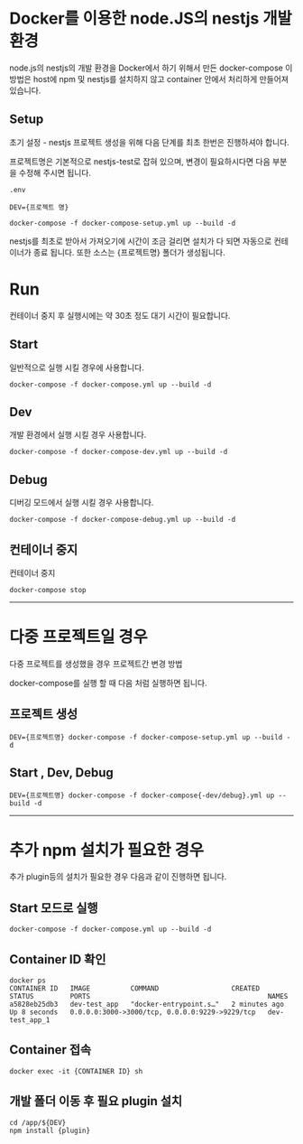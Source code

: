 # Docker를 이용한 node.JS의 nestjs 개발 환경

node.js의 nestjs의 개발 환경을 Docker에서 하기 위해서 만든 docker-compose
이 방법은 host에 npm 및 nestjs를 설치하지 않고 container 안에서 처리하게 만들어져 있습니다.


## Setup

초기 설정 - nestjs 프로젝트 생성을 위해 다음 단계를 최초 한번은 진행하셔야 합니다.

프로젝트명은 기본적으로 nestjs-test로 잡혀 있으며, 변경이 필요하시다면 다음 부분을 수정해 주시면 됩니다.

`.env`
```
DEV={프로젝트 명}
```

```
docker-compose -f docker-compose-setup.yml up --build -d
```

nestjs를 최초로 받아서 가져오기에 시간이 조금 걸리면 설치가 다 되면 자동으로 컨테이너가 종료 됩니다. 또한 소스는 {프로젝트명} 폴더가 생성됩니다.

# Run

컨테이너 중지 후 실행시에는 약 30초 정도 대기 시간이 필요합니다.

## Start

일반적으로 실행 시킬 경우에 사용합니다.


```
docker-compose -f docker-compose.yml up --build -d
```

## Dev

개발 환경에서 실행 시킬 경우 사용합니다.


```
docker-compose -f docker-compose-dev.yml up --build -d
```

## Debug

디버깅 모드에서 실행 시킬 경우 사용합니다.


```
docker-compose -f docker-compose-debug.yml up --build -d
```

## 컨테이너 중지

컨테이너 중지

```
docker-compose stop
```

---

# 다중 프로젝트일 경우 

다중 프로젝트를 생성했을 경우 프로젝트간 변경 방법

docker-compose를 실행 할 때 다음 처럼 실행하면 됩니다.

## 프로젝트 생성

```
DEV={프로젝트명} docker-compose -f docker-compose-setup.yml up --build -d
```

## Start , Dev, Debug
```
DEV={프로젝트명} docker-compose -f docker-compose{-dev/debug}.yml up --build -d
```

---

# 추가 npm 설치가 필요한 경우

추가 plugin등의 설치가 필요한 경우 다음과 같이 진행하면 됩니다.

## Start 모드로 실행

```
docker-compose -f docker-compose.yml up --build -d
```

## Container ID 확인
```
docker ps
CONTAINER ID   IMAGE          COMMAND                  CREATED         STATUS         PORTS                                            NAMES
a5828eb25db3   dev-test_app   "docker-entrypoint.s…"   2 minutes ago   Up 8 seconds   0.0.0.0:3000->3000/tcp, 0.0.0.0:9229->9229/tcp   dev-test_app_1
```

## Container 접속

```
docker exec -it {CONTAINER ID} sh
```

## 개발 폴더 이동 후 필요 plugin 설치

```
cd /app/${DEV}
npm install {plugin}
```